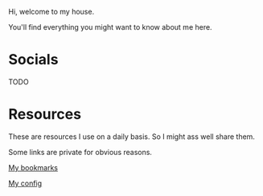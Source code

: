 Hi, welcome to my house.

You'll find everything you might want to know about me here.

# Socials

TODO

# Resources

These are resources I use on a daily basis.
So I might ass well share them.

Some links are private for obvious reasons.

[My bookmarks](https://github.com/the-last-willy/bookmarks/blob/main/version_control/README.md)

[My config](https://github.com/the-last-willy/config)
